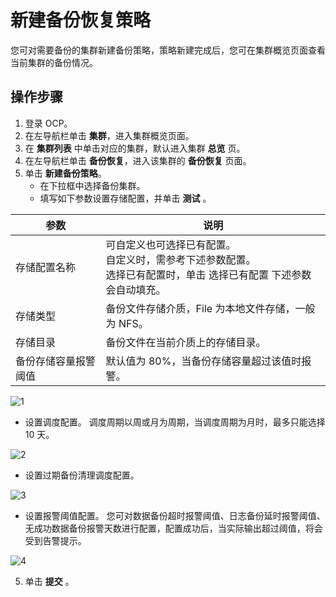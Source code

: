 # 新建备份恢复策略

您可对需要备份的集群新建备份策略，策略新建完成后，您可在集群概览页面查看当前集群的备份情况。

## 操作步骤

1. 登录 OCP。
2. 在左导航栏单击 **集群**，进入集群概览页面。
3. 在 **集群列表** 中单击对应的集群，默认进入集群 **总览** 页。
4. 在左导航栏单击 **备份恢复**，进入该集群的 **备份恢复** 页面。
5. 单击 **新建备份策略**。
   * 在下拉框中选择备份集群。
   * 填写如下参数设置存储配置，并单击 **测试** 。
  
| 参数                 | 说明 |
|------               |------|
| 存储配置名称   | 可自定义也可选择已有配置。</br>自定义时，需参考下述参数配置。</br>选择已有配置时，单击 选择已有配置 下述参数会自动填充。   |
|  存储类型  |  备份文件存储介质，File 为本地文件存储，一般为 NFS。  |
|  存储目录  |  备份文件在当前介质上的存储目录。  |
|  备份存储容量报警阈值  |  默认值为 80%，当备份存储容量超过该值时报警。  |

![1](https://obbusiness-private.oss-cn-shanghai.aliyuncs.com/doc/img/ocp/%E6%96%B0%E5%BB%BA%E5%A4%87%E4%BB%BD%E7%AD%96%E7%95%A5.png)

   * 设置调度配置。
  调度周期以周或月为周期，当调度周期为月时，最多只能选择 10 天。

  ![2](https://obbusiness-private.oss-cn-shanghai.aliyuncs.com/doc/img/ocp/%E8%B0%83%E5%BA%A6%E9%85%8D%E7%BD%AE.png)

   * 设置过期备份清理调度配置。

![3](https://obbusiness-private.oss-cn-shanghai.aliyuncs.com/doc/img/ocp/%E8%BF%87%E6%9C%9F%E5%A4%87%E4%BB%BD%E8%B0%83%E5%BA%A6.png)

   * 设置报警阈值配置。
  您可对数据备份超时报警阈值、日志备份延时报警阈值、无成功数据备份报警天数进行配置，配置成功后，当实际输出超过阈值，将会受到告警提示。

  ![4](https://obbusiness-private.oss-cn-shanghai.aliyuncs.com/doc/img/ocp/%E6%8A%A5%E8%AD%A6%E9%98%88%E5%80%BC%E9%85%8D%E7%BD%AE.png)

5. 单击 **提交** 。


